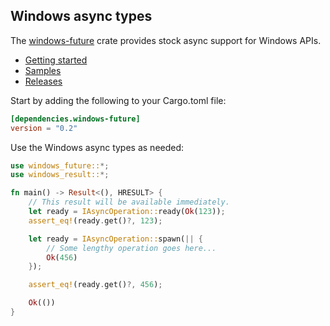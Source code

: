 ## Windows async types

The [windows-future](https://crates.io/crates/windows-future) crate provides stock async support for Windows APIs.

* [Getting started](https://kennykerr.ca/rust-getting-started/)
* [Samples](https://github.com/microsoft/windows-rs/tree/master/crates/samples)
* [Releases](https://github.com/microsoft/windows-rs/releases)

Start by adding the following to your Cargo.toml file:

```toml
[dependencies.windows-future]
version = "0.2"
```

Use the Windows async types as needed:

```rust
use windows_future::*;
use windows_result::*;

fn main() -> Result<(), HRESULT> {
    // This result will be available immediately.
    let ready = IAsyncOperation::ready(Ok(123));
    assert_eq!(ready.get()?, 123);

    let ready = IAsyncOperation::spawn(|| {
        // Some lengthy operation goes here...
        Ok(456)
    });

    assert_eq!(ready.get()?, 456);

    Ok(())
}
```
